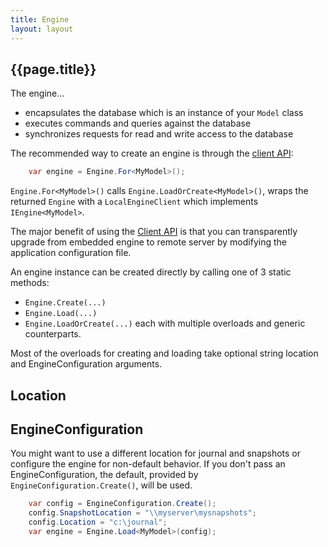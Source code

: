 ```yaml
---
title: Engine
layout: layout
---
```

## {{page.title}}
The engine...
* encapsulates the database which is an instance of your `Model` class
* executes commands and queries against the database
* synchronizes requests for read and write access to the database

The recommended way to create an engine is through the [client API](client-api):
```csharp
    var engine = Engine.For<MyModel>();
```
`Engine.For<MyModel>()` calls `Engine.LoadOrCreate<MyModel>()`, wraps the returned `Engine` with a `LocalEngineClient` which implements `IEngine<MyModel>`.

The major benefit of using the [Client API](client-api) is that you can transparently upgrade from embedded engine to remote server by modifying the application configuration file.

An engine instance can be created directly by calling one of 3 static methods:
* `Engine.Create(...)`
* `Engine.Load(...)`
* `Engine.LoadOrCreate(...)`
each with multiple overloads and generic counterparts.

Most of the overloads for creating and loading take optional string location and EngineConfiguration arguments.

## Location


## EngineConfiguration
You might want to use a different location for journal and snapshots or configure the engine for non-default behavior.
If you don't pass an EngineConfiguration, the default, provided by `EngineConfiguration.Create()`, will be used.
```csharp
    var config = EngineConfiguration.Create();
    config.SnapshotLocation = "\\myserver\mysnapshots";
    config.Location = "c:\journal";
    var engine = Engine.Load<MyModel>(config);
```

